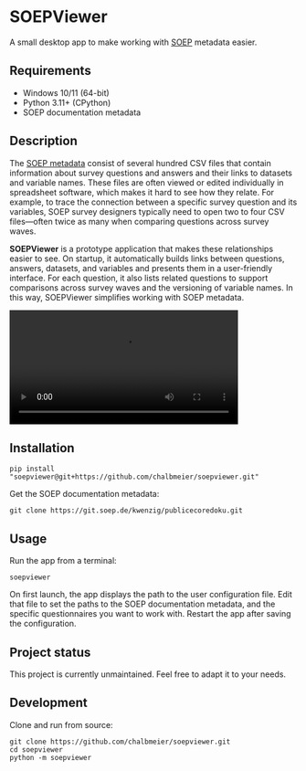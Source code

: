 # SOEPViewer

A small desktop app to make working with [SOEP](https://www.diw.de/en/diw_01.c.615551.en/research_infrastructure__socio-economic_panel__soep.html) metadata easier.  

## Requirements

- Windows 10/11 (64-bit)
- Python 3.11+ (CPython)
- SOEP documentation metadata

## Description

The [SOEP metadata](https://git.soep.de/kwenzig/publicecoredoku) consist of several hundred CSV files that contain information about survey questions and answers and their links to datasets and variable names. These files are often viewed or edited individually in spreadsheet software, which makes it hard to see how they relate. For example, to trace the connection between a specific survey question and its variables, SOEP survey designers typically need to open two to four CSV files—often twice as many when comparing questions across survey waves.

**SOEPViewer** is a prototype application that makes these relationships easier to see. On startup, it automatically builds links between questions, answers, datasets, and variables and presents them in a user-friendly interface. For each question, it also lists related questions to support comparisons across survey waves and the versioning of variable names. In this way, SOEPViewer simplifies working with SOEP metadata.

<video controls width="400" src="https://github.com/user-attachments/assets/f0be631a-50a8-49ff-bfa5-dbb91a2b706b">
</video>

## Installation

```console
pip install "soepviewer@git+https://github.com/chalbmeier/soepviewer.git"
```

Get the SOEP documentation metadata:
```console
git clone https://git.soep.de/kwenzig/publicecoredoku.git
```

## Usage
Run the app from a terminal:

```console
soepviewer
```

On first launch, the app displays the path to the user configuration file. Edit that file to set the paths to 
the SOEP documentation metadata, and the specific questionnaires you want to work with. Restart the app after saving the configuration.

## Project status

This project is currently unmaintained. Feel free to adapt it to your needs.

## Development

Clone and run from source:
```console
git clone https://github.com/chalbmeier/soepviewer.git
cd soepviewer
python -m soepviewer
```
